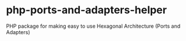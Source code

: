 php-ports-and-adapters-helper
=============================

PHP package for making easy to use Hexagonal Architecture (Ports and Adapters)
